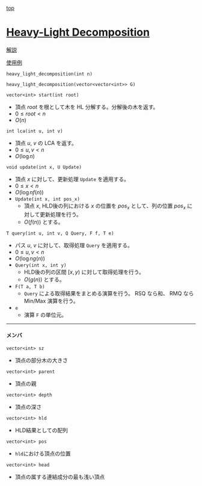 [top](../../README.md)

# [Heavy-Light Decomposition](./hld.hpp)

[解説](https://hcpc-hokudai.github.io/archive/graph_tree_001.pdf)

[使用例](https://atcoder.jp/contests/abc294/submissions/46419196)

`heavy_light_decomposition(int n)`

`heavy_light_decomposition(vector<vector<int>> G)`


`vector<int> start(int root)`
- 頂点 $root$ を根として木を HL 分解する。分解後の木を返す。
- $0\le root < n$
- $O(n)$


`int lca(int u, int v)`
- 頂点 $u$, $v$ の LCA を返す。
- $0\le u, v < n$
- $O(\log{n})$

`void update(int x, U Update)`
- 頂点 $x$ に対して、更新処理 `Update` を適用する。
- $0\le x < n$
- $O(\log{n}f(n))$
- `Update(int x, int pos_x)`
	- 頂点 $x$, HLD後の列における $x$ の位置を $pos_x$ として、列の位置 $pos_x$ に対して更新処理を行う。
	- $O(f(n))$ とする。

`T query(int u, int v, Q Query, F f, T e)`
- パス $u$, $v$ に対して、取得処理 `Query` を適用する。
- $0\le u, v < n$
- $O(\log{n}g(n))$
- `Query(int x, int y)`
	- HLD後の列の区間 $[x, y)$ に対して取得処理を行う。
	- $O(g(n))$ とする。
- `F(T a, T b)`
	- `Query` による取得結果をまとめる演算を行う。 RSQ なら和、 RMQ なら Min/Max 演算を行う。
- `e`
	- 演算 `F` の単位元。

---

#### メンバ
`vector<int> sz`
- 頂点の部分木の大きさ

`vector<int> parent`
- 頂点の親

`vector<int> depth`
- 頂点の深さ

`vector<int> hld`
- HLD結果としての配列

`vector<int> pos`
- `hld`における頂点の位置

`vector<int> head`
- 頂点の属する連結成分の最も浅い頂点